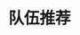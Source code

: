 
# 队伍推荐

<GenshinPartySetup />

<script setup>
import GenshinPartySetup from "../.vitepress/components/genshin/PartySetup.vue";
</script>

